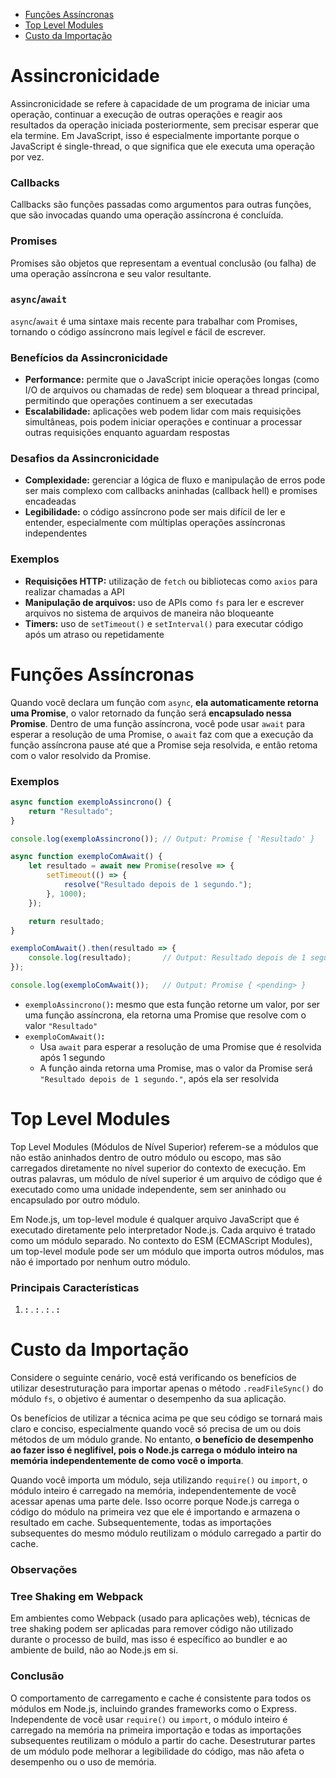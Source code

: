- [Funções Assíncronas](#funcoes-assincronas)
- [Top Level Modules](#top-level-modules)
- [Custo da Importação](#custo-importacao)

# <a id="assincronicidade">Assincronicidade</a>

Assincronicidade se refere à capacidade de um programa de iniciar uma operação, continuar a execução de outras operações e reagir aos resultados da operação iniciada posteriormente, sem precisar esperar que ela termine. Em JavaScript, isso é especialmente importante porque o JavaScript é single-thread, o que significa que ele executa uma operação por vez.

### Callbacks

Callbacks são funções passadas como argumentos para outras funções, que são invocadas quando uma operação assíncrona é concluída.

### Promises

Promises são objetos que representam a eventual conclusão (ou falha) de uma operação assíncrona e seu valor resultante.

### `async`/`await`

`async`/`await` é uma sintaxe mais recente para trabalhar com Promises, tornando o código assíncrono mais legível e fácil de escrever.

### Benefícios da Assincronicidade

- **Performance:** permite que o JavaScript inicie operações longas (como I/O de arquivos ou chamadas de rede) sem bloquear a thread principal, permitindo que operações continuem a ser executadas
- **Escalabilidade:** aplicações web podem lidar com mais requisições simultâneas, pois podem iniciar operações e continuar a processar outras requisições enquanto aguardam respostas

### Desafios da Assincronicidade

- **Complexidade:** gerenciar a lógica de fluxo e manipulação de erros pode ser mais complexo com callbacks aninhadas (callback hell) e promises encadeadas
- **Legibilidade:** o código assíncrono pode ser mais difícil de ler e entender, especialmente com múltiplas operações assíncronas independentes

### Exemplos

- **Requisições HTTP:** utilização de `fetch` ou bibliotecas como `axios` para realizar chamadas a API
- **Manipulação de arquivos:** uso de APIs como `fs` para ler e escrever arquivos no sistema de arquivos de maneira não bloqueante
- **Timers:** uso de `setTimeout()` e `setInterval()` para executar código após um atraso ou repetidamente

# <a id="funcoes-assincronas">Funções Assíncronas</a>

Quando você declara um função com `async`, **ela automaticamente retorna uma Promise**, o valor retornado da função será **encapsulado nessa Promise**. Dentro de uma função assíncrona, você pode usar `await` para esperar a resolução de uma Promise, o `await` faz com que a execução da função assíncrona pause até que a Promise seja resolvida, e então retoma com o valor resolvido da Promise.

### Exemplos

```JavaScript
async function exemploAssincrono() {
    return "Resultado";
}

console.log(exemploAssincrono()); // Output: Promise { 'Resultado' }

async function exemploComAwait() {
    let resultado = await new Promise(resolve => {
        setTimeout(() => {
            resolve("Resultado depois de 1 segundo.");
        }, 1000);
    });

    return resultado;
}

exemploComAwait().then(resultado => {
    console.log(resultado);       // Output: Resultado depois de 1 segundo. Observe que está linha só será impressa depois da resolução da promise, ou seja, a mensagem abaixo será impressa antes desta.
});

console.log(exemploComAwait());   // Output: Promise { <pending> }
```

- `exemploAssincrono()`**:** mesmo que esta função retorne um valor, por ser uma função assíncrona, ela retorna uma Promise que resolve com o valor `"Resultado"`
- `exemploComAwait()`**:**
    + Usa `await` para esperar a resolução de uma Promise que é resolvida após 1 segundo
    + A função ainda retorna uma Promise, mas o valor da Promise será `"Resultado depois de 1 segundo."`, após ela ser resolvida

# <a id="top-level-modules">Top Level Modules</a>

Top Level Modules (Módulos de Nível Superior) referem-se a módulos que não estão aninhados dentro de outro módulo ou escopo, mas são carregados diretamente no nível superior do contexto de execução. Em outras palavras, um módulo de nível superior é um arquivo de código que é executado como uma unidade independente, sem ser aninhado ou encapsulado por outro módulo.

Em Node.js, um top-level module é qualquer arquivo JavaScript que é executado diretamente pelo interpretador Node.js. Cada arquivo é tratado como um módulo separado. No contexto do ESM (ECMAScript Modules), um top-level module pode ser um módulo que importa outros módulos, mas não é importado por nenhum outro módulo.

### Principais Características

1. **:**
. **:**
. **:**
. **:**

# <a id="custo-importacao">Custo da Importação</a>

Considere o seguinte cenário, você está verificando os benefícios de utilizar desestruturação para importar apenas o método `.readFileSync()` do módulo `fs`, o objetivo é aumentar o desempenho da sua aplicação.

Os benefícios de utilizar a técnica acima pe que seu código se tornará mais claro e conciso, especialmente quando você só precisa de um ou dois métodos de um módulo grande. No entanto, **o benefício de desempenho ao fazer isso é neglifível, pois o Node.js carrega o módulo inteiro na memória independentemente de como você o importa**.

Quando você importa um módulo, seja utilizando `require()` ou `import`, o módulo inteiro é carregado na memória, independentemente de você acessar apenas uma parte dele. Isso ocorre porque Node.js carrega o código do módulo na primeira vez que ele é importando e armazena o resultado em cache. Subsequentemente, todas as importações subsequentes do mesmo módulo reutilizam o módulo carregado a partir do cache.

### Observações

### Tree Shaking em Webpack

Em ambientes como Webpack (usado para aplicações web), técnicas de tree shaking podem ser aplicadas para remover código não utilizado durante o processo de build, mas isso é específico ao bundler e ao ambiente de build, não ao Node.js em si.

### Conclusão

O comportamento de carregamento e cache é consistente para todos os módulos em Node.js, incluindo grandes frameworks como o Express. Independente de você usar `require()` ou `import`, o módulo inteiro é carregado na memória na primeira importação e todas as importações subsequentes reutilizam o módulo a partir do cache. Desestruturar partes de um módulo pode melhorar a legibilidade do código, mas não afeta o desempenho ou o uso de memória.